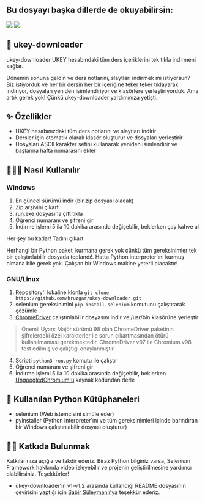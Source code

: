 ## Bu dosyayı başka dillerde de okuyabilirsin:
<a href="README.tr.md"><img src="https://img.shields.io/badge/-T%C3%9CRK%C3%87E-red?style=for-the-badge"></a>
<a href="README.md"><img src="https://img.shields.io/badge/-ENGLISH-red?style=for-the-badge"></a>

## 🧩 ukey-downloader

ukey-downloader UKEY hesabındaki tüm ders içeriklerini tek tıkla indirmeni sağlar.

Dönemin sonuna geldin ve ders notlarını, slaytları indirmek mi istiyorsun? Biz istiyorduk ve her bir dersin her bir içeriğine teker teker tıklayarak indiriyor, dosyaları yeniden isimlendiriyor ve klasörlere yerleştiriyorduk. Ama artık gerek yok! Çünkü ukey-downloader yardımınıza yetişti.

## ✨ Özellikler
 - UKEY hesabınızdaki tüm ders notlarını ve slaytları indirir
 - Dersler için otomatik olarak klasör oluşturur ve dosyaları yerleştirir
 - Dosyaları ASCII karakter setini kullanarak yeniden isimlendirir ve başlarına hafta numarasını ekler

## 🧑🏻‍💻 Nasıl Kullanılır

### Windows

1. En güncel sürümü indir (bir zip dosyası olacak)
2. Zip arşivini çıkart
3. run.exe dosyasına çift tıkla
4. Öğrenci numaranı ve şifreni gir
5. İndirme işlemi 5 ila 10 dakika arasında değişebilir, beklerken çay kahve al

Her şey bu kadar! Tadını çıkart

Herhangi bir Python paketi kurmana gerek yok çünkü tüm gereksinimler tek bir çalıştırılabilir dosyada toplandı!. Hatta Python interpreter'ını kurmuş olmana bile gerek yok. Çalışan bir Windows makine yeterli olacaktır!

### GNU/Linux

1. Repository'i lokaline klonla ```git clone https://github.com/hruzgar/ukey-downloader.git```
2. selenium gereksinimini ```pip install selenium``` komutunu çalıştırarak çözümle
3. [ChromeDriver](https://chromedriver.chromium.org/downloads) çalıştırılabilir dosyasını indir ve /usr/bin klasörüne yerleştir
> Önemli Uyarı: Majör sürümü 98 olan ChromeDriver paketinin şifrelerdeki özel karakterler ile sorun çıkartmasından ötürü kullanılmaması gerekmektedir. ChromeDriver v97 ile Chromium v98 test edilmiş ve çalıştığı onaylanmıştır
4. Scripti ```python3 run.py``` komutu ile çalıştır
5. Öğrenci numaranı ve şifreni gir
6. İndirme işlemi 5 ila 10 dakika arasında değişebilir, beklerken [UngoogledChromium'u](https://github.com/Eloston/ungoogled-chromium) kaynak kodundan derle

## 🐍 Kullanılan Python Kütüphaneleri
 - selenium (Web istemcisini simüle eder)
 - pyinstaller (Python interpreter'ını ve tüm gereksinimleri içinde barındıran bir Windows çalıştırılabilir dosyası oluşturur)

## 🤝🏻 Katkıda Bulunmak

Katkılarınıza açığız ve takdir ederiz. Biraz Python bilginiz varsa, Selenium Framework hakkında video izleyebilir ve projenin geliştirilmesine yardımcı olabilirsiniz. Teşekkürler!

 - ukey-downloader'ın v1-v1.2 arasında kullandığı README dosyasının çevirisini yaptığı için [Sabir Süleymanlı'ya](https://www.linkedin.com/in/sabirs/) teşekkür ederiz.
